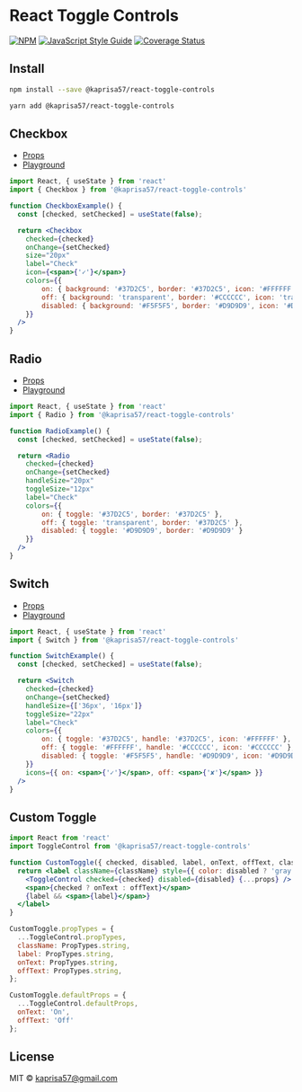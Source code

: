 # React Toggle Controls

[![NPM](https://img.shields.io/npm/v/@kaprisa57/react-toggle-controls/.svg)](https://www.npmjs.com/package/@kaprisa57/react-toggle-controls/) [![JavaScript Style Guide](https://img.shields.io/badge/code_style-standard-brightgreen.svg)](https://standardjs.com) [![Coverage Status](https://coveralls.io/repos/github/kseniya57/react-toggle-controls/badge.svg?branch=main)](https://coveralls.io/github/kseniya57/react-toggle-controls?branch=main)

## Install

```bash
npm install --save @kaprisa57/react-toggle-controls
```

```bash
yarn add @kaprisa57/react-toggle-controls
```

## Checkbox

- [Props](https://kseniya57.github.io/react-toggle-controls/?path=/docs/checkbox--playground)
- [Playground](https://kseniya57.github.io/react-toggle-controls/?path=/story/checkbox--playground)

```jsx
import React, { useState } from 'react'
import { Checkbox } from '@kaprisa57/react-toggle-controls'

function CheckboxExample() {
  const [checked, setChecked] = useState(false);

  return <Checkbox 
    checked={checked} 
    onChange={setChecked}
    size="20px"
    label="Check"
    icon={<span>{'✓'}</span>}
    colors={{ 
        on: { background: '#37D2C5', border: '#37D2C5', icon: '#FFFFFF' }, 
        off: { background: 'transparent', border: '#CCCCCC', icon: 'transparent' }, 
        disabled: { background: '#F5F5F5', border: '#D9D9D9', icon: '#D9D9D9' }
    }}
  />
}
```

## Radio

- [Props](https://kseniya57.github.io/react-toggle-controls/?path=/docs/radio--playground)
- [Playground](https://kseniya57.github.io/react-toggle-controls/?path=/story/radio--playground)

```jsx
import React, { useState } from 'react'
import { Radio } from '@kaprisa57/react-toggle-controls'

function RadioExample() {
  const [checked, setChecked] = useState(false);

  return <Radio 
    checked={checked} 
    onChange={setChecked}
    handleSize="20px"
    toggleSize="12px"
    label="Check"
    colors={{ 
        on: { toggle: '#37D2C5', border: '#37D2C5' }, 
        off: { toggle: 'transparent', border: '#37D2C5' }, 
        disabled: { toggle: '#D9D9D9', border: '#D9D9D9' }
    }}
  />
}
```

## Switch

- [Props](https://kseniya57.github.io/react-toggle-controls/?path=/docs/switch--playground)
- [Playground](https://kseniya57.github.io/react-toggle-controls/?path=/story/switch--playground)

```jsx
import React, { useState } from 'react'
import { Switch } from '@kaprisa57/react-toggle-controls'

function SwitchExample() {
  const [checked, setChecked] = useState(false);

  return <Switch 
    checked={checked} 
    onChange={setChecked}
    handleSize={['36px', '16px']}
    toggleSize="22px"
    label="Check"
    colors={{ 
        on: { toggle: '#37D2C5', handle: '#37D2C5', icon: '#FFFFFF' }, 
        off: { toggle: '#FFFFFF', handle: '#CCCCCC', icon: '#CCCCCC' }, 
        disabled: { toggle: '#F5F5F5', handle: '#D9D9D9', icon: '#D9D9D9' }
    }}
    icons={{ on: <span>{'✓'}</span>, off: <span>{'✘'}</span> }}
  />
}
```

## Custom Toggle

```jsx
import React from 'react'
import ToggleControl from '@kaprisa57/react-toggle-controls'

function CustomToggle({ checked, disabled, label, onText, offText, className, ...props }) {
  return <label className={className} style={{ color: disabled ? 'gray' : 'black' }}>
    <ToggleControl checked={checked} disabled={disabled} {...props} />
    <span>{checked ? onText : offText}</span>
    {label && <span>{label}</span>}
  </label>
}

CustomToggle.propTypes = {
  ...ToggleControl.propTypes,
  className: PropTypes.string,
  label: PropTypes.string,
  onText: PropTypes.string,
  offText: PropTypes.string,
};

CustomToggle.defaultProps = {
  ...ToggleControl.defaultProps,
  onText: 'On',
  offText: 'Off'
};
```

## License

MIT © [kaprisa57@gmail.com](https://github.com/kaprisa57@gmail.com)